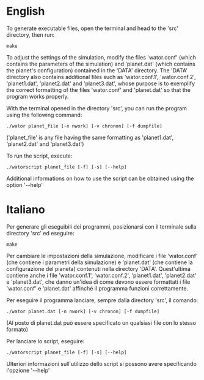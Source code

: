 
# English

To generate executable files, open the terminal and head to the 'src' directory, then run:

	make
	
	
To adjust the settings of the simulation, modify the files 'wator.conf' (which contains the parameters of the simulation) and 'planet.dat' (which contains the planet's configuration) contained in the 'DATA' directory. 
The 'DATA' directory also contains additional files such as 'wator.conf.1', 'wator.conf.2', 'planet1.dat', 'planet2.dat' and 'planet3.dat', whose purpose is to exemplify the correct formatting of the files 'wator.conf' and 'planet.dat' so that the program works properly.
	
	
With the terminal opened in the directory 'src', you can run the program using the following command:

	./wator planet_file [-n nwork] [-v chronon] [-f dumpfile]
	
('planet_file' is any file having the same formatting as 'planet1.dat', 'planet2.dat' and 'planet3.dat')


To run the script, execute:

	./watorscript planet_file [-f] [-s] [--help]
	
Additional informations on how to use the script can be obtained using the option '--help'



# Italiano

Per generare gli eseguibili dei programmi, posizionarsi con il terminale sulla directory 'src' ed eseguire:

	make
	
Per cambiare le impostazioni della simulazione, modificare i file 'wator.conf' (che contiene i parametri 
della simulazione) e 'planet.dat' (che contiene la configurazione del pianeta) contenuti
nella directory 'DATA'. Quest'ultima contiene anche i file 'wator.conf.1', 'wator.conf.2', 'planet1.dat',
'planet2.dat' e 'planet3.dat', che danno un'idea di come devono essere formattati i file 
'wator.conf' e 'planet.dat' affinché il programma funzioni correttamente.

Per eseguire il programma lanciare, sempre dalla directory 'src', il comando:

	./wator planet.dat [-n nwork] [-v chronon] [-f dumpfile]
	
(Al posto di planet.dat può essere specificato un qualsiasi file con lo stesso formato)

Per lanciare lo script, eseguire:

	./watorscript planet_file [-f] [-s] [--help]
	
Ulteriori informazioni sull'utilizzo dello script si possono avere specificando l'opzione '--help'


